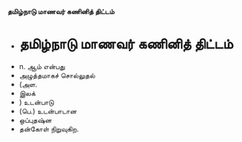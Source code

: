 **தமிழ்நாடு மாணவர் கணினித் திட்டம்**
- # தமிழ்நாடு மாணவர் கணினித் திட்டம்
- n. ஆம் என்பது
- அழுத்தமாகச் சொல்லுதல்
- (அள.
- இலக்
- ) உடன்பாடு
- (பெ.) உடன்பாடான
- ஒப்புதஷ்ன
- தன்கோள் நிறுவுகிற.

